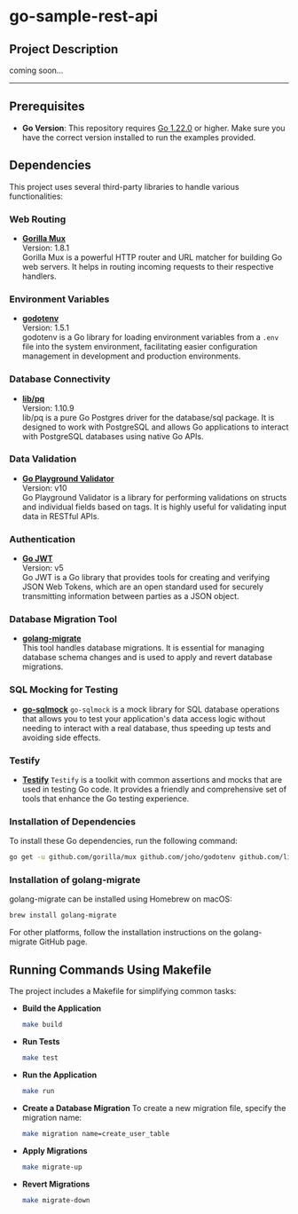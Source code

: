 
# go-sample-rest-api

## Project Description

coming soon...

---
## Prerequisites

- **Go Version**: This repository requires [Go 1.22.0](https://golang.org/dl/) or higher. Make sure you have the correct
  version installed to run the examples provided.

## Dependencies

This project uses several third-party libraries to handle various functionalities:

### Web Routing
- **[Gorilla Mux](https://github.com/gorilla/mux)**  
  Version: 1.8.1  
  Gorilla Mux is a powerful HTTP router and URL matcher for building Go web servers. It helps in routing incoming requests to their respective handlers.

### Environment Variables
- **[godotenv](https://github.com/joho/godotenv)**  
  Version: 1.5.1  
  godotenv is a Go library for loading environment variables from a `.env` file into the system environment, facilitating easier configuration management in development and production environments.

### Database Connectivity
- **[lib/pq](https://github.com/lib/pq)**  
  Version: 1.10.9  
  lib/pq is a pure Go Postgres driver for the database/sql package. It is designed to work with PostgreSQL and allows Go applications to interact with PostgreSQL databases using native Go APIs.

### Data Validation
- **[Go Playground Validator](https://github.com/go-playground/validator)**  
  Version: v10  
  Go Playground Validator is a library for performing validations on structs and individual fields based on tags. It is highly useful for validating input data in RESTful APIs.

### Authentication
- **[Go JWT](https://github.com/golang-jwt/jwt)**  
  Version: v5  
  Go JWT is a Go library that provides tools for creating and verifying JSON Web Tokens, which are an open standard used for securely transmitting information between parties as a JSON object.

### Database Migration Tool
- **[golang-migrate](https://github.com/golang-migrate/migrate)**  
  This tool handles database migrations. It is essential for managing database schema changes and is used to apply and revert database migrations.

### SQL Mocking for Testing
- **[go-sqlmock](https://github.com/DATA-DOG/go-sqlmock)**
  `go-sqlmock` is a mock library for SQL database operations that allows you to test your application's data access logic without needing to interact with a real database, thus speeding up tests and avoiding side effects.

### Testify
- **[Testify](https://github.com/stretchr/testify)** 
`Testify` is a toolkit with common assertions and mocks that are used in testing Go code. It provides a friendly and comprehensive set of tools that enhance the Go testing experience.

### Installation of Dependencies
To install these Go dependencies, run the following command:

```bash
go get -u github.com/gorilla/mux github.com/joho/godotenv github.com/lib/pq github.com/go-playground/validator/v10 github.com/golang-jwt/jwt/v5 github.com/DATA-DOG/go-sqlmock github.com/stretchr/testify

```
### Installation of golang-migrate
golang-migrate can be installed using Homebrew on macOS:

```bash
brew install golang-migrate
```
For other platforms, follow the installation instructions on the golang-migrate GitHub page.

## Running Commands Using Makefile
The project includes a Makefile for simplifying common tasks:

- **Build the Application**
  ```bash
  make build
  ```

- **Run Tests**
  ```bash
  make test
  ```

- **Run the Application**
  ```bash
  make run
  ```

- **Create a Database Migration**
  To create a new migration file, specify the migration name:
  ```bash
  make migration name=create_user_table
  ```

- **Apply Migrations**
  ```bash
  make migrate-up
  ```

- **Revert Migrations**
  ```bash
  make migrate-down
  ```

